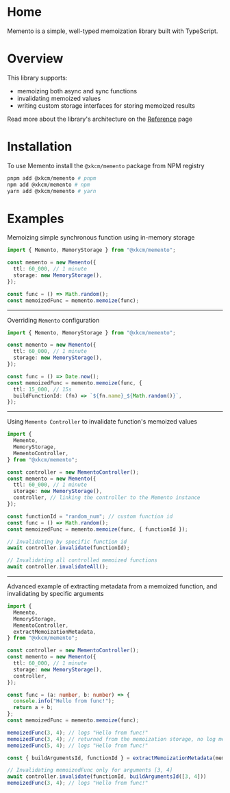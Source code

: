 # Home
Memento is a simple, well-typed memoization library built with TypeScript. 

# Overview
This library supports:
* memoizing both async and sync functions
* invalidating memoized values
* writing custom storage interfaces for storing memoized results

Read more about the library's architecture on the [Reference](reference.md) page

# Installation
To use Memento install the `@xkcm/memento` package from NPM registry
```bash
pnpm add @xkcm/memento # pnpm
npm add @xkcm/memento # npm
yarn add @xkcm/memento # yarn
```

# Examples

Memoizing simple synchronous function using in-memory storage
```typescript
import { Memento, MemoryStorage } from "@xkcm/memento";

const memento = new Memento({
  ttl: 60_000, // 1 minute
  storage: new MemoryStorage(),
});

const func = () => Math.random();
const memoizedFunc = memento.memoize(func);
```
---
Overriding `Memento` configuration
```typescript
import { Memento, MemoryStorage } from "@xkcm/memento";

const memento = new Memento({
  ttl: 60_000, // 1 minute
  storage: new MemoryStorage(),
});

const func = () => Date.now();
const memoizedFunc = memento.memoize(func, {
  ttl: 15_000, // 15s
  buildFunctionId: (fn) => `${fn.name}_${Math.random()}`,
});
```
---
Using `Memento Controller` to invalidate function's memoized values
```typescript
import {
  Memento,
  MemoryStorage,
  MementoController,
} from "@xkcm/memento";

const controller = new MementoController();
const memento = new Memento({
  ttl: 60_000, // 1 minute
  storage: new MemoryStorage(),
  controller, // linking the controller to the Memento instance
});

const functionId = "random_num"; // custom function id
const func = () => Math.random();
const memoizedFunc = memento.memoize(func, { functionId });

// Invalidating by specific function id
await controller.invalidate(functionId);

// Invalidating all controlled memoized functions
await controller.invalidateAll();
```
---
Advanced example of extracting metadata from a memoized function, and invalidating by specific arguments
```typescript
import {
  Memento,
  MemoryStorage,
  MementoController,
  extractMemoizationMetadata,
} from "@xkcm/memento";

const controller = new MementoController();
const memento = new Memento({
  ttl: 60_000, // 1 minute
  storage: new MemoryStorage(),
  controller,
});

const func = (a: number, b: number) => {
  console.info("Hello from func!");
  return a + b;
};
const memoizedFunc = memento.memoize(func);

memoizedFunc(3, 4); // logs "Hello from func!"
memoizedFunc(3, 4); // returned from the memoization storage, no log message
memoizedFunc(5, 4); // logs "Hello from func!"

const { buildArgumentsId, functionId } = extractMemoizationMetadata(memoizedFunc)

// Invalidating memoizedFunc only for arguments [3, 4]
await controller.invalidate(functionId, buildArgumentsId([3, 4]))
memoizedFunc(3, 4); // logs "Hello from func!"
```